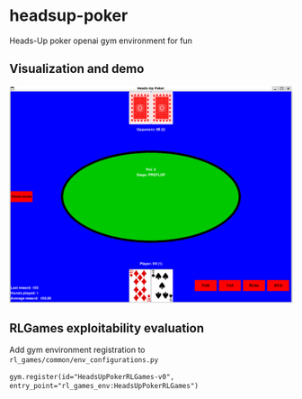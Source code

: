 # headsup-poker
Heads-Up poker openai gym environment for fun 

## Visualization and demo

![Screenshot](https://github.com/romaf5/headsup-poker/blob/main/imgs/headsup-test.jpg?raw=true)


## RLGames exploitability evaluation

Add gym environment registration to `rl_games/common/env_configurations.py`

```
gym.register(id="HeadsUpPokerRLGames-v0", entry_point="rl_games_env:HeadsUpPokerRLGames")
```